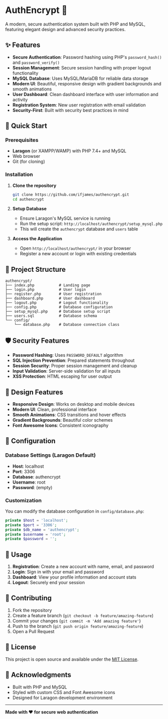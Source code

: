 # AuthEncrypt 🔐

A modern, secure authentication system built with PHP and MySQL, featuring elegant design and advanced security practices.

## ✨ Features

- **Secure Authentication**: Password hashing using PHP's `password_hash()` and `password_verify()`
- **Session Management**: Secure session handling with proper logout functionality
- **MySQL Database**: Uses MySQL/MariaDB for reliable data storage
- **Modern UI**: Beautiful, responsive design with gradient backgrounds and smooth animations
- **User Dashboard**: Clean dashboard interface with user information and activity
- **Registration System**: New user registration with email validation
- **Security-First**: Built with security best practices in mind

## 🚀 Quick Start

### Prerequisites

- **Laragon** (or XAMPP/WAMP) with PHP 7.4+ and MySQL
- Web browser
- Git (for cloning)

### Installation

1. **Clone the repository**
   ```bash
   git clone https://github.com/ifjames/authencrypt.git
   cd authencrypt
   ```

2. **Setup Database**
   - Ensure Laragon's MySQL service is running
   - Run the setup script: `http://localhost/authencrypt/setup_mysql.php`
   - This will create the `authencrypt` database and `users` table

3. **Access the Application**
   - Open `http://localhost/authencrypt/` in your browser
   - Register a new account or login with existing credentials

## 📁 Project Structure

```
authencrypt/
├── index.php           # Landing page
├── login.php           # User login
├── register.php        # User registration
├── dashboard.php       # User dashboard
├── logout.php          # Logout functionality
├── config.php          # Database configuration
├── setup_mysql.php     # Database setup script
├── users.sql           # Database schema
└── config/
    └── database.php    # Database connection class
```

## 🛡️ Security Features

- **Password Hashing**: Uses `PASSWORD_DEFAULT` algorithm
- **SQL Injection Prevention**: Prepared statements throughout
- **Session Security**: Proper session management and cleanup
- **Input Validation**: Server-side validation for all inputs
- **XSS Protection**: HTML escaping for user output

## 🎨 Design Features

- **Responsive Design**: Works on desktop and mobile devices
- **Modern UI**: Clean, professional interface
- **Smooth Animations**: CSS transitions and hover effects
- **Gradient Backgrounds**: Beautiful color schemes
- **Font Awesome Icons**: Consistent iconography

## 🔧 Configuration

### Database Settings (Laragon Default)
- **Host**: localhost
- **Port**: 3306
- **Database**: authencrypt
- **Username**: root
- **Password**: (empty)

### Customization

You can modify the database configuration in `config/database.php`:

```php
private $host = 'localhost';
private $port = '3306';
private $db_name = 'authencrypt';
private $username = 'root';
private $password = '';
```

## 🚦 Usage

1. **Registration**: Create a new account with name, email, and password
2. **Login**: Sign in with your email and password
3. **Dashboard**: View your profile information and account stats
4. **Logout**: Securely end your session

## 🤝 Contributing

1. Fork the repository
2. Create a feature branch (`git checkout -b feature/amazing-feature`)
3. Commit your changes (`git commit -m 'Add amazing feature'`)
4. Push to the branch (`git push origin feature/amazing-feature`)
5. Open a Pull Request

## 📝 License

This project is open source and available under the [MIT License](LICENSE).

## 🙏 Acknowledgments

- Built with PHP and MySQL
- Styled with custom CSS and Font Awesome icons
- Designed for Laragon development environment

---

**Made with ❤️ for secure web authentication**
